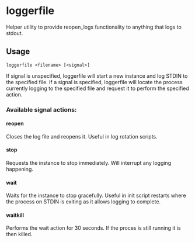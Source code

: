 loggerfile
==========

Helper utility to provide reopen_logs functionality to anything that logs to stdout.

Usage
-----

`loggerfile <filename> [<signal>]`

If signal is unspecified, loggerfile will start a new instance and log STDIN to the specified file.
If a signal is specified, loggerfile will locate the process currently logging to the specified file and request it to perform the specified action.

### Available signal actions:

#### reopen

Closes the log file and reopens it. Useful in log rotation scripts.

#### stop

Requests the instance to stop immediately. Will interrupt any logging happening.

#### wait

Waits for the instance to stop gracefully. Useful in init script restarts where the process on STDIN is exiting as it allows logging to complete.

#### waitkill

Performs the wait action for 30 seconds. If the proces is still running it is then killed.
